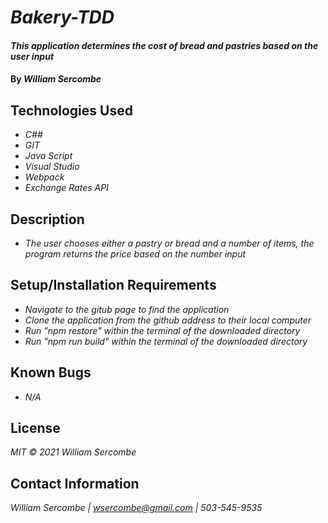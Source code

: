 # _Bakery-TDD_

#### _This application determines the cost of bread and pastries based on the user input_

#### By _**William Sercombe**_

## Technologies Used

* _C##_
* _GIT_
* _Java Script_
* _Visual Studio_
* _Webpack_
* _Exchange Rates API_

## Description

* _The user chooses either a pastry or bread and a number of items, the program returns the price based on the number input_

## Setup/Installation Requirements

* _Navigate to the gitub page to find the application_
* _Clone the application from the github address to their local computer_
* _Run "npm restore" within the terminal of the downloaded directory_
* _Run "npm run build" within the terminal of the downloaded directory_

## Known Bugs

* _N/A_

## License

_MIT © 2021 William Sercombe_

## Contact Information

_William Sercombe | wsercombe@gmail.com | 503-545-9535_